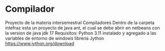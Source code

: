 # Compilador
Proyecto de la materia intersemestral Compiladores
Dentro de la carpeta intefraz esta un proyecto de java ant, el cual se debe abrir en netbeans con la version de java jdk 17
Requisitos:
Python 3.11 instalado y agregado a las variables de entorno de windows
libreria Jython https://www.jython.org/download
